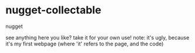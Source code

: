 # nugget-collectable
nugget

see anything here you like? take it for your own use! note: it's ugly, because it's my first webpage (where 'it' refers to the page, and the code)
